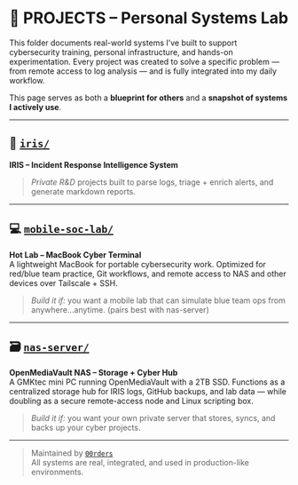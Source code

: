 # 🧠 PROJECTS – Personal Systems Lab

This folder documents real-world systems I’ve built to support cybersecurity training, personal infrastructure, and hands-on experimentation. Every project was created to solve a specific problem — from remote access to log analysis — and is fully integrated into my daily workflow.

This page serves as both a **blueprint for others** and a **snapshot of systems I actively use**.

---

## 🔐 [`iris/`](./iris)
**IRIS – Incident Response Intelligence System**  
> *Private R&D* projects built to parse logs, triage + enrich alerts, and generate markdown reports. 

---

## 💻 [`mobile-soc-lab/`](./mobile-soc-lab)
**Hot Lab – MacBook Cyber Terminal**  
A lightweight MacBook for portable cybersecurity work. Optimized for red/blue team practice, Git workflows, and remote access to NAS and other devices over Tailscale + SSH.

> *Build it if:* you want a mobile lab that can simulate blue team ops from anywhere...anytime. (pairs best with nas-server)

---

## 🗃️ [`nas-server/`](./nas-server)
**OpenMediaVault NAS – Storage + Cyber Hub**  
A GMKtec mini PC running OpenMediaVault with a 2TB SSD. Functions as a centralized storage hub for IRIS logs, GitHub backups, and lab data — while doubling as a secure remote-access node and Linux scripting box.

> *Build it if:* you want your own private server that stores, syncs, and backs up your cyber projects.

---

> Maintained by [`00rders`](https://github.com/00rders)  
> All systems are real, integrated, and used in production-like environments.
